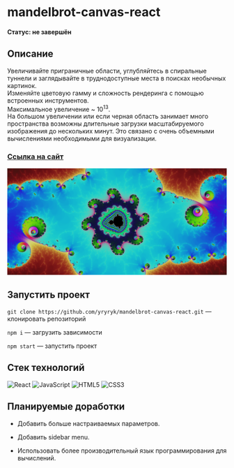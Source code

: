 # mandelbrot-canvas-react
#### Статус: не завершён

## Описание

Увеличивайте приграничные области, углубляйтесь в спиральные туннели и заглядывайте в труднодоступные места в поисках необычных картинок.<br/>
Изменяйте цветовую гамму и сложность рендеринга с помощью встроенных инструментов.<br/>
Максимальное увеличение ~ 10<sup>13</sup>.<br/>
На большом увеличении или если черная область занимает много пространства возможны длительные загрузки масштабируемого изображения до нескольких минут. Это связано с очень объемными вычислениями необходимыми для визуализации.

### [Ссылка на сайт](https://www.extra-develop.ru/)

<img alt="Фрактал мандельброта в увеличении " src="https://github.com/yryryk/mandelbrot-canvas-react/blob/main/src/images/mandelbrot-1.png">

## Запустить проект

`git clone https://github.com/yryryk/mandelbrot-canvas-react.git` — клонировать репозиторий<br/>

`npm i` — загрузить зависимости<br/>

`npm start` — запустить проект

## Стек технологий

![React](https://img.shields.io/badge/react-%2320232a.svg?style=for-the-badge&logo=react&logoColor=%2361DAFB)  ![JavaScript](https://img.shields.io/badge/javascript-%23323330.svg?style=for-the-badge&logo=javascript&logoColor=%23F7DF1E)    ![HTML5](https://img.shields.io/badge/html5-%23E34F26.svg?style=for-the-badge&logo=html5&logoColor=white)  ![CSS3](https://img.shields.io/badge/css3-%231572B6.svg?style=for-the-badge&logo=css3&logoColor=white)

## Планируемые доработки 

- Добавить больше настраиваемых параметров.

- Добавить sidebar menu.

- Использовать более производительный язык программирования для вычислений.
